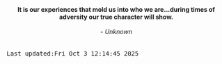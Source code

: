 
<div align="center"><b><span>It is our experiences that mold us into who we are...during times of adversity our true character will show.</span></b><br><br><i> - Unknown</i></div>
<br><br><kbd>Last updated:Fri Oct  3 12:14:45 2025</kbd>